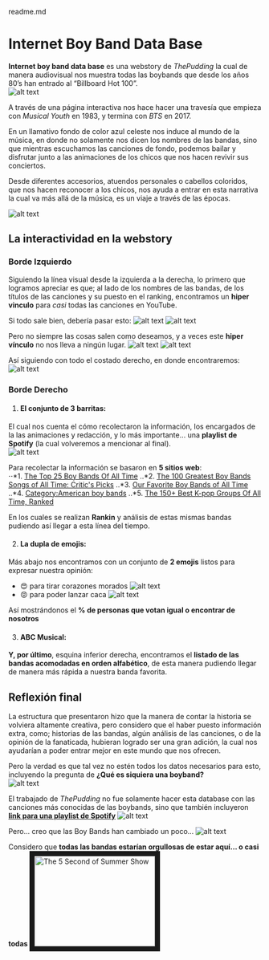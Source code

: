 readme.md
# Internet Boy Band Data Base  

**Internet boy band data base** es una webstory de *ThePudding* la cual de manera audiovisual nos muestra todas las boybands que desde los años 80’s han entrado al “Billboard Hot 100”.  
![alt text](imagen0.jpeg)


A través de una página interactiva nos hace hacer una travesía que empieza con *Musical Youth* en 1983, y termina con *BTS* en 2017.  

En un llamativo fondo de color azul celeste nos induce al mundo de la música, en donde no solamente nos dicen los nombres de las bandas, sino que mientras escuchamos las canciones de fondo, podemos bailar y disfrutar junto a las animaciones de los chicos que nos hacen revivir sus conciertos.  

Desde diferentes accesorios, atuendos personales o cabellos coloridos, que nos hacen reconocer a los chicos, nos ayuda a entrar en esta narrativa la cual va más allá de la música, es un viaje a través de las épocas.  

![alt text](imagen1.jpeg)


## La interactividad en la webstory

### Borde Izquierdo

Siguiendo la línea visual desde la izquierda a la derecha, lo primero que logramos apreciar es que; al lado de los nombres de las bandas, de los títulos de las canciones y su puesto en el ranking, encontramos un **hiper vinculo** para *casi* todas las canciones en YouTube.  

Si todo sale bien, debería pasar esto:
![alt text](imagen1.5.jpeg)
![alt text](imagen2.jpeg)

Pero no siempre las cosas salen como deseamos, y a veces este **hiper vínculo** no nos lleva a ningún lugar.
![alt text](imagen4.jpeg)
![alt text](imagen3.jpeg)

Así siguiendo con todo el costado derecho, en donde encontraremos: 
![alt text](imagen5.jpeg) 

### Borde Derecho
1. #### **El conjunto de 3 barritas**:
El cual nos cuenta el cómo recolectaron la información, los encargados de la las animaciones y redacción, y lo más importante… una **playlist de Spotify** (la cual volveremos a mencionar al final).  
![alt text](imagen6.jpeg)

   Para recolectar la información se basaron en **5 sitios web**:  
   ⋅⋅*1. [The Top 25 Boy Bands Of All Time](https://www.buzzfeed.com/mrloganrhoades/the-top-25-boy-bands-of-all-time)
   ..*2. [The 100 Greatest Boy Bands Songs of All Time: Critic's Picks](https://www.billboard.com/media/lists/greatest-boy-band-songs-of-all-time-top-100-8362499/)
   ..*3. [Our Favorite Boy Bands of All Time](https://www.teenvogue.com/gallery/best-boy-bands)
   ..*4. [Category:American boy bands](https://en.wikipedia.org/wiki/Category:American_boy_bands)
   ..*5. [The 150+ Best K-pop Groups Of All Time, Ranked](https://www.ranker.com/list/k-pop-bands-and-musicians/ranker-music)

   En los cuales se realizan **Rankin** y análisis de estas mismas bandas pudiendo así llegar a esta línea del tiempo.  

2. #### La dupla de emojis:
 Más abajo nos encontramos con un conjunto de **2 emojis** listos para expresar nuestra opinión:  

   - 😍 para tirar corazones morados 
   ![alt text](imagen7.jpg)
   - 😡 para poder lanzar caca
   ![alt text](imagen8.jpg)


   Así mostrándonos el **% de personas que votan igual o encontrar de nosotros**  

3. #### ABC Musical:
 **Y, por último**, esquina inferior derecha, encontramos el **listado de las bandas acomodadas en orden alfabético**, de esta manera pudiendo llegar de manera más rápida a nuestra banda favorita.  

## Reflexión final  

La estructura que presentaron hizo que la manera de contar la historia se volviera altamente creativa, pero considero que el haber puesto información extra, como; historias de las bandas, algún análisis de las canciones, o de la opinión de la fanaticada, hubieran logrado ser una gran adición, la cual nos ayudarían a poder entrar mejor en este mundo que nos ofrecen.  

Pero la verdad es que tal vez no estén todos los datos necesarios para esto, incluyendo la pregunta de **¿Qué es siquiera una boyband?**  
![alt text](imagen10.jpeg)

El trabajado de *ThePudding* no fue solamente hacer esta database con las canciones más conocidas de las boybands, sino que también incluyeron [**link para una playlist de Spotify**](https://open.spotify.com/playlist/2OJ4Gw6NRcrHGgpQumI88i?si=00ots-50T5qcgXIGnsF9yw)
![alt text](imagen11.jpeg)

Pero... creo que las Boy Bands han cambiado un poco...
![alt text](imagen12.jpeg)

Considero que **todas las bandas estarían orgullosas de estar aquí… o casi todas** 
<a href="https://www.youtube.com/watch?v=UFC3WvHn_ns&ab_channel=5SOS
" target="_blank"><img src="imagen13.jpeg" 
alt="The 5 Second of Summer Show" width="240" height="180" border="10" /></a>